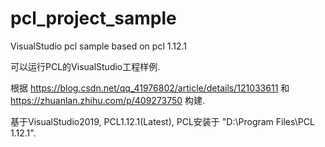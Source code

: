 # pcl_project_sample
VisualStudio pcl sample based on pcl 1.12.1


可以运行PCL的VisualStudio工程样例.

根据 https://blog.csdn.net/qq_41976802/article/details/121033611 和 https://zhuanlan.zhihu.com/p/409273750 构建.

基于VisualStudio2019, PCL1.12.1(Latest), PCL安装于 "D:\Program Files\PCL 1.12.1".
